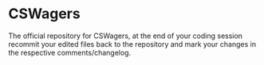 # CSWagers
The official repository for CSWagers, at the end of your coding session recommit your edited files back to the repository and mark your changes in the respective comments/changelog.
